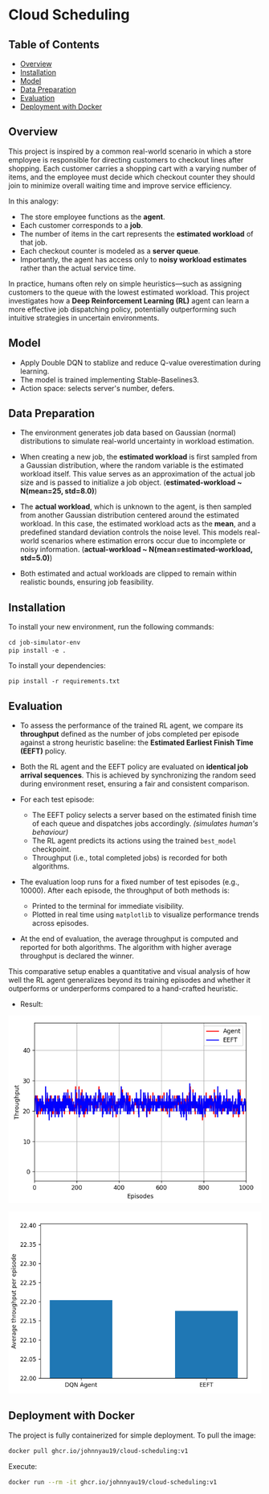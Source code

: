 # Cloud Scheduling 

## Table of Contents
- [Overview](#Overview)
- [Installation](#Installation)
- [Model](#Model)
- [Data Preparation](#Data-Preparation)
- [Evaluation](#Evaluation)
- [Deployment with Docker](#Deployment-with-Docker)



## Overview
This project is inspired by a common real-world scenario in which a store employee is responsible for directing customers to checkout lines after shopping. Each customer carries a shopping cart with a varying number of items, and the employee must decide which checkout counter they should join to minimize overall waiting time and improve service efficiency.

In this analogy:
- The store employee functions as the **agent**.
- Each customer corresponds to a **job**.
- The number of items in the cart represents the **estimated workload** of that job.
- Each checkout counter is modeled as a **server queue**.
- Importantly, the agent has access only to **noisy workload estimates** rather than the actual service time.

In practice, humans often rely on simple heuristics—such as assigning customers to the queue with the lowest estimated workload. This project investigates how a **Deep Reinforcement Learning (RL)** agent can learn a more effective job dispatching policy, potentially outperforming such intuitive strategies in uncertain environments.



## Model 
- Apply Double DQN to stablize and reduce Q-value overestimation during learning. 
- The model is trained implementing Stable-Baselines3.
- Action space: selects server's number, defers.



## Data Preparation
- The environment generates job data based on Gaussian (normal) distributions to simulate real-world uncertainty in workload estimation.

- When creating a new job, the **estimated workload** is first sampled from a Gaussian distribution, where the random variable is the estimated workload itself. This value serves as an approximation of the actual job size and is passed to initialize a job object. (**estimated-workload ~ N(mean=25, std=8.0)**)

- The **actual workload**, which is unknown to the agent, is then sampled from another Gaussian distribution centered around the estimated workload. In this case, the estimated workload acts as the **mean**, and a predefined standard deviation controls the noise level. This models real-world scenarios where estimation errors occur due to incomplete or noisy information. (**actual-workload ~ N(mean=estimated-workload, std=5.0)**)

- Both estimated and actual workloads are clipped to remain within realistic bounds, ensuring job feasibility.





## Installation
To install your new environment, run the following commands:

```shell
cd job-simulator-env
pip install -e .
```


To install your dependencies:

```shell
pip install -r requirements.txt
```



## Evaluation

- To assess the performance of the trained RL agent, we compare its **throughput** defined as the number of jobs completed per episode against a strong heuristic baseline: the **Estimated Earliest Finish Time (EEFT)** policy.

- Both the RL agent and the EEFT policy are evaluated on **identical job arrival sequences**. This is achieved by synchronizing the random seed during environment reset, ensuring a fair and consistent comparison.

- For each test episode:
  - The EEFT policy selects a server based on the estimated finish time of each queue and dispatches jobs accordingly. *(simulates human's behaviour)*
  - The RL agent predicts its actions using the trained `best_model` checkpoint.
  - Throughput (i.e., total completed jobs) is recorded for both algorithms.

- The evaluation loop runs for a fixed number of test episodes (e.g., 10000). After each episode, the throughput of both methods is:
  - Printed to the terminal for immediate visibility.
  - Plotted in real time using `matplotlib` to visualize performance trends across episodes.

- At the end of evaluation, the average throughput is computed and reported for both algorithms. The algorithm with higher average throughput is declared the winner.

This comparative setup enables a quantitative and visual analysis of how well the RL agent generalizes beyond its training episodes and whether it outperforms or underperforms compared to a hand-crafted heuristic.

- Result:

![alt text](images/image_line.png)

![alt text](images/image_bar.png)


## Deployment with Docker
The project is fully containerized for simple deployment. 
To pull the image:
```bash
docker pull ghcr.io/johnnyau19/cloud-scheduling:v1
```

Execute:
```bash
docker run --rm -it ghcr.io/johnnyau19/cloud-scheduling:v1
```

















